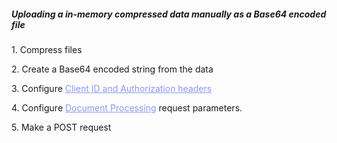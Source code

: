 <h5 className="h5-title">Uploading a in-memory compressed data manually as a Base64 encoded file</h5>

<p className="p-text-list">1. Compress files</p>
<p className="p-text-list">2. Create a Base64 encoded string from the data</p>
<p className="p-text-list">3. Configure <a href='/api/settings/keys/' style="color: #8B99EE;">Client ID and Authorization headers</a></p>
<p className="p-text-list">4. Configure <a href='/api/docs/api-docs-v2/#/paths/api-v8-partner-documents/post' style="color: #8B99EE;">Document Processing</a> request parameters.</p> 
<p className="p-text-list">5. Make a POST request</p>
